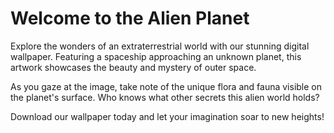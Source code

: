 <!--font:Poppins-->

# Welcome to the Alien Planet

Explore the wonders of an extraterrestrial world with our stunning digital wallpaper. Featuring a spaceship approaching an unknown planet, this artwork showcases the beauty and mystery of outer space.

As you gaze at the image, take note of the unique flora and fauna visible on the planet's surface. Who knows what other secrets this alien world holds?

Download our wallpaper today and let your imagination soar to new heights!

<!--

Write me markdown content of website with wallpaper:

"A digital painting of a spaceship approaching an alien planet, with unusual flora and fauna visible on the surface."

The header of the page should not be copy of the text but rather a real content of the website which is using this wallpaper.


---


# Welcome to the Alien Planet

Explore the wonders of an extraterrestrial world with our stunning digital wallpaper. Featuring a spaceship approaching an unknown planet, this artwork showcases the beauty and mystery of outer space.

As you gaze at the image, take note of the unique flora and fauna visible on the planet's surface. Who knows what other secrets this alien world holds?

Download our wallpaper today and let your imagination soar to new heights!


---


Write me a Google font which is best fitting for the website.

Pick from the list:
- Orbitron
- Roboto
- Exo 2
- Barlow Condensed
- Futura
- Inter
- Montserrat
- Raleway
- Dancing Script
- Alegreya
- Poppins
- IBM Plex Sans
- Great Vibes
- Playfair Display
- Open Sans
- Lobster
- Lato


Write just the font name nothing else.


---


Poppins

-->
